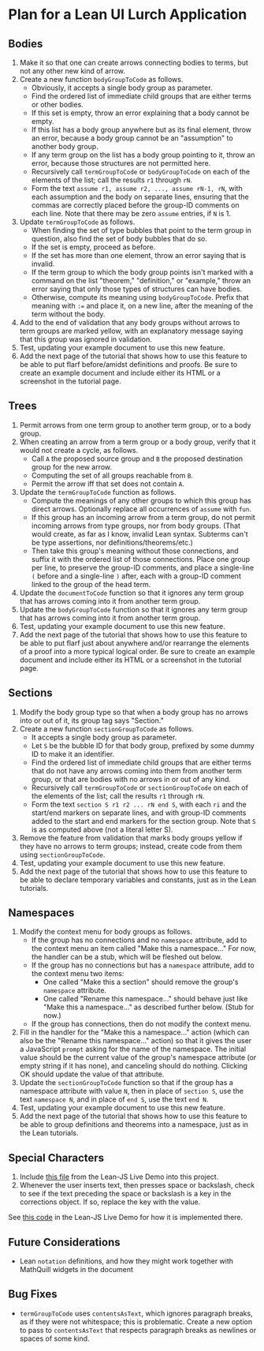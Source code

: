
# Plan for a Lean UI Lurch Application

## Bodies

 1. Make it so that one can create arrows connecting bodies to terms, but
    not any other new kind of arrow.
 1. Create a new function `bodyGroupToCode` as follows.
    * Obviously, it accepts a single body group as parameter.
    * Find the ordered list of immediate child groups that are either terms
      or other bodies.
    * If this set is empty, throw an error explaining that a body cannot be
      empty.
    * If this list has a body group anywhere but as its final element, throw
      an error, because a body group cannot be an "assumption" to another
      body group.
    * If any term group on the list has a body group pointing to it, throw
      an error, because those structures are not permitted here.
    * Recursively call `termGroupToCode` or `bodyGroupToCode` on each of the
      elements of the list; call the results `r1` through `rN`.
    * Form the text `assume r1, assume r2, ..., assume rN-1, rN`, with each
      assumption and the body on separate lines, ensuring that the commas
      are correctly placed before the group-ID comments on each line.  Note
      that there may be zero `assume` entries, if `N` is 1.
 1. Update `termGroupToCode` as follows.
    * When finding the set of type bubbles that point to the term group in
      question, also find the set of body bubbles that do so.
    * If the set is empty, proceed as before.
    * If the set has more than one element, throw an error saying that is
      invalid.
    * If the term group to which the body group points isn't marked with a
      command on the list "theorem," "definition," or "example," throw an
      error saying that only those types of structures can have bodies.
    * Otherwise, compute its meaning using `bodyGroupToCode`.  Prefix that
      meaning with `:=` and place it, on a new line, after the meaning of
      the term without the body.
 1. Add to the end of validation that any body groups without arrows to term
    groups are marked yellow, with an explanatory message saying that this
    group was ignored in validation.
 1. Test, updating your example document to use this new feature.
 1. Add the next page of the tutorial that shows how to use this feature to
    be able to put flarf before/amidst definitions and proofs.  Be sure to
    create an example document and include either its HTML or a screenshot
    in the tutorial page.

## Trees

 1. Permit arrows from one term group to another term group, or to a body
    group.
 1. When creating an arrow from a term group or a body group, verify that it
    would not create a cycle, as follows.
    * Call `A` the proposed source group and `B` the proposed destination
      group for the new arrow.
    * Computing the set of all groups reachable from `B`.
    * Permit the arrow iff that set does not contain `A`.
 1. Update the `termGroupToCode` function as follows.
    * Compute the meanings of any other groups to which this group has
      direct arrows.  Optionally replace all occurrences of `assume` with
      `fun`.
    * If this group has an incoming arrow from a term group, do not permit
      incoming arrows from type groups, nor from body groups.  (That would
      create, as far as I know, invalid Lean syntax.  Subterms can't be
      type assertions, nor definitions/theorems/etc.)
    * Then take this group's meaning without those connections, and suffix
      it with the ordered list of those connections.  Place one group per
      line, to preserve the group-ID comments, and place a single-line `(`
      before and a single-line `)` after, each with a group-ID comment
      linked to the group of the head term.
 1. Update the `documentToCode` function so that it ignores any term group
    that has arrows coming into it from another term group.
 1. Update the `bodyGroupToCode` function so that it ignores any term group
    that has arrows coming into it from another term group.
 1. Test, updating your example document to use this new feature.
 1. Add the next page of the tutorial that shows how to use this feature to
    be able to put flarf just about anywhere and/or rearrange the elements
    of a proof into a more typical logical order.  Be sure to create an
    example document and include either its HTML or a screenshot in the
    tutorial page.

## Sections

 1. Modify the body group type so that when a body group has no arrows into
    or out of it, its group tag says "Section."
 1. Create a new function `sectionGroupToCode` as follows.
    * It accepts a single body group as parameter.
    * Let `S` be the bubble ID for that body group, prefixed by some dummy
      ID to make it an identifier.
    * Find the ordered list of immediate child groups that are either terms
      that do not have any arrows coming into them from another term group,
      or that are bodies with no arrows in or out of any kind.
    * Recursively call `termGroupToCode` or `sectionGroupToCode` on each of
      the elements of the list; call the results `r1` through `rN`.
    * Form the text `section S r1 r2 ... rN end S`, with each `ri` and the
      start/end markers on separate lines, and with group-ID comments added
      to the start and end markers for the section group.  Note that `S` is
      as computed above (not a literal letter S).
 1. Remove the feature from validation that marks body groups yellow if they
    have no arrows to term groups; instead, create code from them using
    `sectionGroupToCode`.
 1. Test, updating your example document to use this new feature.
 1. Add the next page of the tutorial that shows how to use this feature to
    be able to declare temporary variables and constants, just as in the
    Lean tutorials.

## Namespaces

 1. Modify the context menu for body groups as follows.
    * If the group has no connections and no `namespace` attribute, add to
      the context menu an item called "Make this a namespace..."  For now,
      the handler can be a stub, which will be fleshed out below.
    * If the group has no connections but has a `namespace` attribute, add
      to the context menu two items:
      * One called "Make this a section" should remove the group's
        `namespace` attribute.
      * One called "Rename this namespace..." should behave just like "Make
        this a namespace..." as described further below.  (Stub for now.)
    * If the group has connections, then do not modify the context menu.
 1. Fill in the handler for the "Make this a namespace..." action (which can
    also be the "Rename this namespace..." action) so that it gives the user
    a JavaScript `prompt` asking for the name of the namespace.  The initial
    value should be the current value of the group's namespace attribute (or
    empty string if it has none), and canceling should do nothing.  Clicking
    OK should update the value of that attribute.
 1. Update the `sectionGroupToCode` function so that if the group has a
    namespace attribute with value `N`, then in place of `section S`, use
    the text `namespace N`, and in place of `end S`, use the text `end N`.
 1. Test, updating your example document to use this new feature.
 1. Add the next page of the tutorial that shows how to use this feature to
    be able to group definitions and theorems into a namespace, just as in
    the Lean tutorials.

## Special Characters

 1. Include [this file](https://raw.githubusercontent.com/leanprover/tutorial/master/js/input-method.js) from the Lean-JS Live Demo into this project.
 1. Whenever the user inserts text, then presses space or backslash, check
    to see if the text preceding the space or backslash is a key in the
    corrections object.  If so, replace the key with the value.

See [this code](https://github.com/leanprover/tutorial/blob/master/js/main_live.js#L349) in the Lean-JS Live Demo for how it is implemented there.

## Future Considerations

 * Lean `notation` definitions, and how they might work together with
   MathQuill widgets in the document

## Bug Fixes

 * `termGroupToCode` uses `contentsAsText`, which ignores paragraph breaks,
   as if they were not whitespace; this is problematic.  Create a new option
   to pass to `contentsAsText` that respects paragraph breaks as newlines or
   spaces of some kind.
